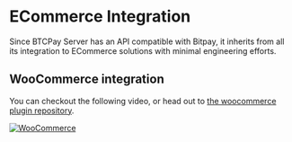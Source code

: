 # ECommerce Integration

Since BTCPay Server has an API compatible with Bitpay, it inherits from all its integration to ECommerce solutions with minimal engineering efforts.

## WooCommerce integration

You can checkout the following video, or head out to [the woocommerce plugin repository](https://github.com/btcpayserver/woocommerce-plugin).

[![WooCommerce](http://img.youtube.com/vi/tTH3nLoyTcw/mqdefault.jpg)](http://www.youtube.com/watch?v=tTH3nLoyTcw "BTCPay - WooCommerce")